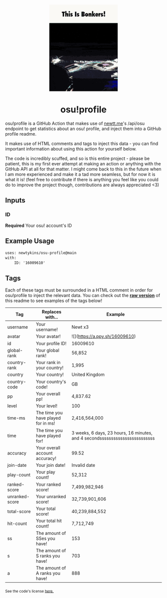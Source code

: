 <div align="center">
    <img src="readme.gif">
    <h1>osu!profile</h1>
</div>

osu!profile is a GitHub Action that makes use of [newtt.me](https://newtt.me/)'s /api/osu endpoint to get statistics about an osu! profile, and inject them into a GitHub profile readme.

It makes use of HTML comments and tags to inject this data - you can find important information about using this action for yourself below.

The code is incredibly scuffed, and so is this entire project - please be patient, this is my first ever attempt at making an action or anything with the GitHub API at all for that matter. I might come back to this in the future when I am more experienced and make it a tad more seamless, but for now it is what it is! (feel free to contribute if there is anything you feel like you could do to improve the project though, contributions are always appreciated <3)

## Inputs

### ID

**Required** Your osu! account's ID

## Example Usage

```
uses: newtykins/osu-profile@main
with:
	ID: '16009610'
```

## Tags

Each of these tags must be surrounded in a HTML comment in order for osu!profile to inject the relevant data. You can check out the [**raw version**](https://raw.githubusercontent.com/newtykins/osu-profile/main/readme.md) of this readme to see examples of the tags below!

| Tag            | Replaces with...                    | Example                                                                     |
| -------------- | ----------------------------------- | --------------------------------------------------------------------------- |
| username       | Your username!                      | <!--osu-username-->Newt x3<!--osu-username-->                               |
| avatar         | Your avatar!                        | ![](<!--osu-avatar-->https://a.ppy.sh/16009610<!--osu-avatar-->)                                     |
| id             | Your profile ID!                    | <!--osu-id-->16009610<!--osu-id-->                                          |
| global-rank    | Your global rank!                   | <!--osu-global-rank-->56,852<!--osu-global-rank-->                         |
| country-rank   | Your rank in your country!          | <!--osu-country-rank-->1,995<!--osu-country-rank-->                        |
| country        | Your country!                       | <!--osu-country-->United Kingdom<!--osu-country-->                          |
| country-code   | Your country's code!                | <!--osu-country-code-->GB<!--osu-country-code-->                            |
| pp             | Your overall pp!                    | <!--osu-pp-->4,837.62<!--osu-pp-->                                              |
| level          | Your level!                         | <!--osu-level-->100<!--osu-level-->                                         |
| time-ms        | The time you have played for in ms! | <!--osu-time-ms-->2,416,564,000<!--osu-time-ms-->                                        |
| time           | The time you have played for!       | <!--osu-time-->3 weeks, 6 days, 23 hours, 16 minutes, and 4 secondssssssssssssssssssssssss<!--osu-time--> |
| accuracy       | Your overall account accuracy!      | <!--osu-accuracy-->99.52<!--osu-accuracy-->                                 |
| join-date      | Your join date!                     | <!--osu-join-date-->Invalid date<!--osu-join-date-->         |
| play-count     | Your play count!                    | <!--osu-play-count-->52,312<!--osu-play-count-->                            |
| ranked-score   | Your ranked score!                  | <!--osu-ranked-score-->7,499,982,946<!--osu-ranked-score-->                 |
| unranked-score | Your unranked score!                | <!--osu-unranked-score-->32,739,901,606<!--osu-unranked-score-->                          |
| total-score    | Your total score!                   | <!--osu-total-score-->40,239,884,552<!--osu-total-score-->                  |
| hit-count      | Your total hit count!               | <!--osu-hit-count-->7,712,749<!--osu-hit-count-->                                    |
| ss             | The amount of SSes you have!        | <!--osu-ss-->153<!--osu-ss-->                                               |
| s              | The amount of S ranks you have!     | <!--osu-s-->703<!--osu-s-->                                                 |
| a              | The amount of A ranks you have!     | <!--osu-a-->888<!--osu-a-->                                                 |

<sub>See the code's license <a href="license.md">here.</sub>
